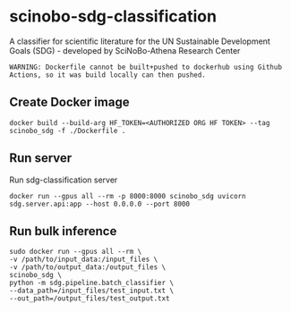 # scinobo-sdg-classification
A classifier for scientific literature for the UN Sustainable Development Goals (SDG) - developed by SciNoBo-Athena Research Center

`WARNING: Dockerfile cannot be built+pushed to dockerhub using Github Actions, so it was build locally can then pushed.`

## Create Docker image

```
docker build --build-arg HF_TOKEN=<AUTHORIZED ORG HF TOKEN> --tag scinobo_sdg -f ./Dockerfile .
```

## Run server

Run sdg-classification server

```
docker run --gpus all --rm -p 8000:8000 scinobo_sdg uvicorn sdg.server.api:app --host 0.0.0.0 --port 8000
``` 

## Run bulk inference

```
sudo docker run --gpus all --rm \
-v /path/to/input_data:/input_files \
-v /path/to/output_data:/output_files \
scinobo_sdg \
python -m sdg.pipeline.batch_classifier \
--data_path=/input_files/test_input.txt \
--out_path=/output_files/test_output.txt
```